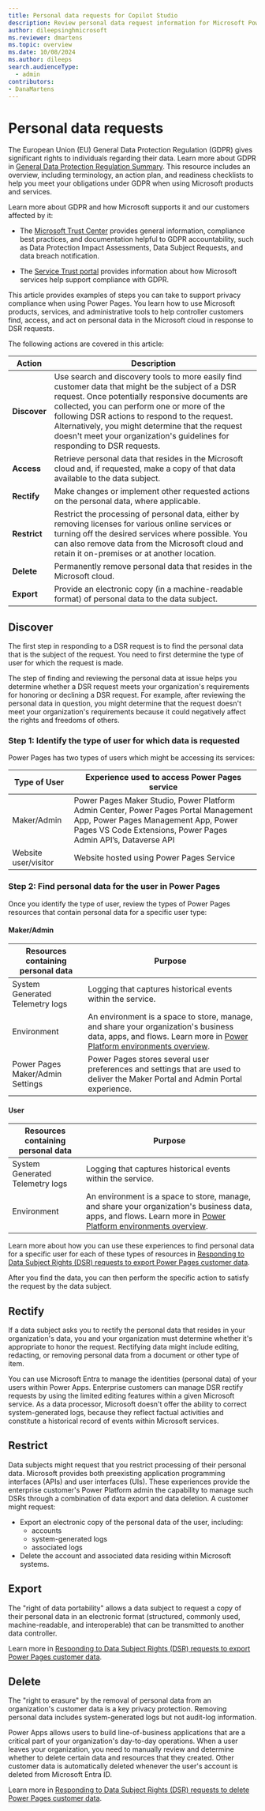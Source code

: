 ```yaml
---
title: Personal data requests for Copilot Studio
description: Review personal data request information for Microsoft Power Pages.
author: dileepsinghmicrosoft
ms.reviewer: dmartens
ms.topic: overview
ms.date: 10/08/2024
ms.author: dileeps
search.audienceType: 
  - admin
contributors:
- DanaMartens 
---
```


# Personal data requests

The European Union (EU) General Data Protection Regulation (GDPR) gives significant rights to individuals regarding their data. Learn more about GDPR in [General Data Protection Regulation Summary](/compliance/regulatory/gdpr). This resource includes an overview, including terminology, an action plan, and readiness checklists to help you meet your obligations under GDPR when using Microsoft products and services.

Learn more about GDPR and how Microsoft supports it and our customers affected by it:

- The [Microsoft Trust Center](https://www.microsoft.com/trust-center/privacy/gdpr-overview) provides general information, compliance best practices, and documentation helpful to GDPR accountability, such as Data Protection Impact Assessments, Data Subject Requests, and data breach notification.

- The [Service Trust portal](https://servicetrust.microsoft.com/ViewPage/GDPRGetStarted) provides information about how Microsoft services help support compliance with GDPR.

This article provides examples of steps you can take to support privacy compliance when using Power Pages. You learn how to use Microsoft products, services, and administrative tools to help controller customers find, access, and act on personal data in the Microsoft cloud in response to DSR requests.

The following actions are covered in this article:

| Action   | Description |
|----------|-------------|
| **Discover** | Use search and discovery tools to more easily find customer data that might be the subject of a DSR request. Once potentially responsive documents are collected, you can perform one or more of the following DSR actions to respond to the request. Alternatively, you might determine that the request doesn't meet your organization's guidelines for responding to DSR requests. |
| **Access** | Retrieve personal data that resides in the Microsoft cloud and, if requested, make a copy of that data available to the data subject. |
| **Rectify** | Make changes or implement other requested actions on the personal data, where applicable. |
| **Restrict** | Restrict the processing of personal data, either by removing licenses for various online services or turning off the desired services where possible. You can also remove data from the Microsoft cloud and retain it on-premises or at another location. |
| **Delete** | Permanently remove personal data that resides in the Microsoft cloud. |
| **Export** | Provide an electronic copy (in a machine-readable format) of personal data to the data subject. |

## Discover

The first step in responding to a DSR request is to find the personal data that is the subject of the request. You need to first determine the type of user for which the request is made.

The step of finding and reviewing the personal data at issue helps you determine whether a DSR request meets your organization's requirements for honoring or declining a DSR request. For example, after reviewing the personal data in question, you might determine that the request doesn't meet your organization's requirements because it could negatively affect the rights and freedoms of others.

### Step 1: Identify the type of user for which data is requested

Power Pages has two types of users which might be accessing its services:

| Type of User | Experience used to access Power Pages service |
|--------------|----------------------------------------------|
| Maker/Admin  | Power Pages Maker Studio, Power Platform Admin Center, Power Pages Portal Management App, Power Pages Management App, Power Pages VS Code Extensions, Power Pages Admin API’s, Dataverse API |
| Website user/visitor     | Website hosted using Power Pages Service     |

### Step 2: Find personal data for the user in Power Pages

Once you identify the type of user, review the types of Power Pages resources that contain personal data for a specific user type:

#### Maker/Admin

| Resources containing personal data | Purpose |
|------------------------------------|---------|
| System Generated Telemetry logs    | Logging that captures historical events within the service. |
| Environment                        | An environment is a space to store, manage, and share your organization's business data, apps, and flows. Learn more in [Power Platform environments overview](/power-platform/admin/environments-overview). |
| Power Pages Maker/Admin Settings   | Power Pages stores several user preferences and settings that are used to deliver the Maker Portal and Admin Portal experience. |

#### User

| Resources containing personal data | Purpose |
|------------------------------------|---------|
| System Generated Telemetry logs    | Logging that captures historical events within the service. |
| Environment                        | An environment is a space to store, manage, and share your organization's business data, apps, and flows. Learn more in [Power Platform environments overview](/power-platform/admin/environments-overview). |

Learn more about how you can use these experiences to find personal data for a specific user for each of these types of resources in [Responding to Data Subject Rights (DSR) requests to export Power Pages customer data](privacy-dsr-export.md).

After you find the data, you can then perform the specific action to satisfy the request by the data subject.

## Rectify

If a data subject asks you to rectify the personal data that resides in your organization's data, you and your organization must determine whether it's appropriate to honor the request. Rectifying data might include editing, redacting, or removing personal data from a document or other type of item.

You can use Microsoft Entra to manage the identities (personal data) of your users within Power Apps. Enterprise customers can manage DSR rectify requests by using the limited editing features within a given Microsoft service. As a data processor, Microsoft doesn't offer the ability to correct system-generated logs, because they reflect factual activities and constitute a historical record of events within Microsoft services.

## Restrict

Data subjects might request that you restrict processing of their personal data. Microsoft provides both preexisting application programming interfaces (APIs) and user interfaces (UIs). These experiences provide the enterprise customer's Power Platform admin the capability to manage such DSRs through a combination of data export and data deletion. A customer might request:

- Export an electronic copy of the personal data of the user, including:
  - accounts
  - system-generated logs
  - associated logs
- Delete the account and associated data residing within Microsoft systems.

## Export

The "right of data portability" allows a data subject to request a copy of their personal data in an electronic format (structured, commonly used, machine-readable, and interoperable) that can be transmitted to another data controller.

Learn more in [Responding to Data Subject Rights (DSR) requests to export Power Pages customer data](privacy-dsr-export.md).

## Delete

The "right to erasure" by the removal of personal data from an organization's customer data is a key privacy protection. Removing personal data includes system-generated logs but not audit-log information.

Power Apps allows users to build line-of-business applications that are a critical part of your organization's day-to-day operations. When a user leaves your organization, you need to manually review and determine whether to delete certain data and resources that they created. Other customer data is automatically deleted whenever the user's account is deleted from Microsoft Entra ID.

Learn more in [Responding to Data Subject Rights (DSR) requests to delete Power Pages customer data](privacy-dsr-delete.md).
